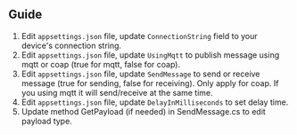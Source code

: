 

## Guide

1. Edit `appsettings.json` file, update `ConnectionString` field to your device's connection string.
2. Edit `appsettings.json` file, update `UsingMqtt` to publish message using mqtt or coap (true for mqtt, false for coap).
3. Edit `appsettings.json` file, update `SendMessage` to send or receive message (true for sending, false for receiving). Only apply for coap. If you using mqtt it will send/receive at the same time.
4. Edit `appsettings.json` file, update `DelayInMilliseconds` to set delay time.
5. Update method GetPayload (if needed) in SendMessage.cs to edit payload type.

